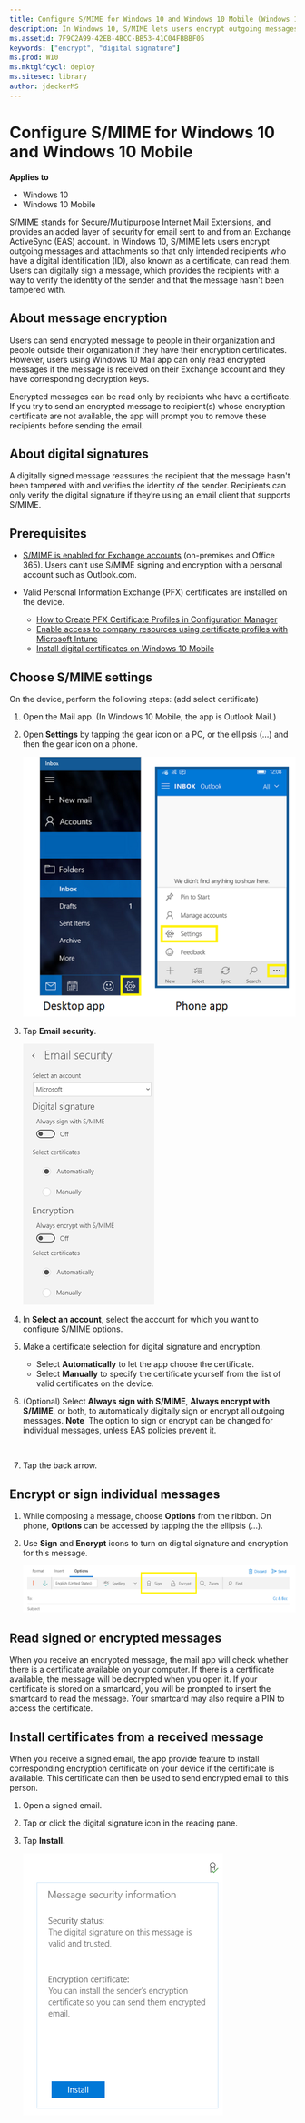 ```yaml
---
title: Configure S/MIME for Windows 10 and Windows 10 Mobile (Windows 10)
description: In Windows 10, S/MIME lets users encrypt outgoing messages and attachments so that only intended recipients who have a digital identification (ID), also known as a certificate, can read them.
ms.assetid: 7F9C2A99-42EB-4BCC-BB53-41C04FBBBF05
keywords: ["encrypt", "digital signature"]
ms.prod: W10
ms.mktglfcycl: deploy
ms.sitesec: library
author: jdeckerMS
---
```


# Configure S/MIME for Windows 10 and Windows 10 Mobile


**Applies to**

-   Windows 10
-   Windows 10 Mobile

S/MIME stands for Secure/Multipurpose Internet Mail Extensions, and provides an added layer of security for email sent to and from an Exchange ActiveSync (EAS) account. In Windows 10, S/MIME lets users encrypt outgoing messages and attachments so that only intended recipients who have a digital identification (ID), also known as a certificate, can read them. Users can digitally sign a message, which provides the recipients with a way to verify the identity of the sender and that the message hasn't been tampered with.

## About message encryption


Users can send encrypted message to people in their organization and people outside their organization if they have their encryption certificates. However, users using Windows 10 Mail app can only read encrypted messages if the message is received on their Exchange account and they have corresponding decryption keys.

Encrypted messages can be read only by recipients who have a certificate. If you try to send an encrypted message to recipient(s) whose encryption certificate are not available, the app will prompt you to remove these recipients before sending the email.

## About digital signatures


A digitally signed message reassures the recipient that the message hasn't been tampered with and verifies the identity of the sender. Recipients can only verify the digital signature if they’re using an email client that supports S/MIME.

## Prerequisites


-   [S/MIME is enabled for Exchange accounts](http://go.microsoft.com/fwlink/p/?LinkId=718217) (on-premises and Office 365). Users can’t use S/MIME signing and encryption with a personal account such as Outlook.com.
-   Valid Personal Information Exchange (PFX) certificates are installed on the device.

    -   [How to Create PFX Certificate Profiles in Configuration Manager](http://go.microsoft.com/fwlink/p/?LinkID=718215)
    -   [Enable access to company resources using certificate profiles with Microsoft Intune](http://go.microsoft.com/fwlink/p/?LinkId=718216)
    -   [Install digital certificates on Windows 10 Mobile](installing-digital-certificates-on-windows-10-mobile.md)

## Choose S/MIME settings


On the device, perform the following steps: (add select certificate)

1.  Open the Mail app. (In Windows 10 Mobile, the app is Outlook Mail.)
2.  Open **Settings** by tapping the gear icon on a PC, or the ellipsis (...) and then the gear icon on a phone.

    ![settings icon in mail app](images/mailsettings.png)

3.  Tap **Email security**.

    ![email security settings](images/emailsecurity.png)

4.  In **Select an account**, select the account for which you want to configure S/MIME options.
5.  Make a certificate selection for digital signature and encryption.

    -   Select **Automatically** to let the app choose the certificate.
    -   Select **Manually** to specify the certificate yourself from the list of valid certificates on the device.

6.  (Optional) Select **Always sign with S/MIME**, **Always encrypt with S/MIME**, or both, to automatically digitally sign or encrypt all outgoing messages.
    **Note**  The option to sign or encrypt can be changed for individual messages, unless EAS policies prevent it.

     

7.  Tap the back arrow.

## Encrypt or sign individual messages


1.  While composing a message, choose **Options** from the ribbon. On phone, **Options** can be accessed by tapping the the ellipsis (...).
2.  Use **Sign** and **Encrypt** icons to turn on digital signature and encryption for this message.

    ![sign or encrypt message](images/signencrypt.png)

## Read signed or encrypted messages


When you receive an encrypted message, the mail app will check whether there is a certificate available on your computer. If there is a certificate available, the message will be decrypted when you open it. If your certificate is stored on a smartcard, you will be prompted to insert the smartcard to read the message. Your smartcard may also require a PIN to access the certificate.

## Install certificates from a received message


When you receive a signed email, the app provide feature to install corresponding encryption certificate on your device if the certificate is available. This certificate can then be used to send encrypted email to this person.

1.  Open a signed email.

2.  Tap or click the digital signature icon in the reading pane.

3.  Tap **Install.**

    ![message security information](images/installcert.png)

 

 





